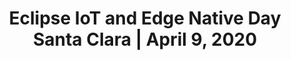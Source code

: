 ---
title: "Eclipse IoT and Edge Native Day Santa Clara | April 9, 2020"
description: "The first Eclipse IoT and Edge Native Day will take place on April 9, 2020 in Santa Jose, California. Join us for an event packed with great speakers covering a wide range of IoT and Edge Computing topics."
keywords: ["eclipse", "eclipse iot", "edge", "edge native", "eclipse edge native", "internet of things", "iot", "events", "san jose", "california"]
share_img: "eclipse-iot-and-edge-day-san-jose-2020/images/preview.png"
page_favicon: "eclipse-iot-and-edge-day-san-jose-2020/images/favicon.png"
disable_css: "true"
disable_js: "true"
---